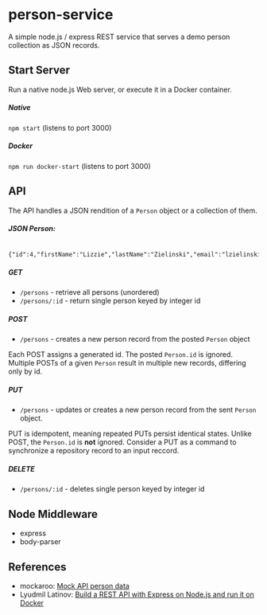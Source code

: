 # person-service

A simple node.js / express REST service that serves a demo person collection
as JSON records.

## Start Server

Run a native node.js Web server, or execute it in a Docker container.

##### Native

`npm start`  (listens to port 3000)

##### Docker

`npm run docker-start` (listens to port 3000)

## API

The API handles a JSON rendition of a `Person` object or a collection of them. 

##### JSON Person:

```$json

{"id":4,"firstName":"Lizzie","lastName":"Zielinski","email":"lzielinski3@stanford.edu"}

```

##### GET

* `/persons`  - retrieve all persons (unordered)
* `/persons/:id` - return single person keyed by integer id

##### POST

* `/persons` - creates a new person record from the posted `Person` object

Each POST assigns a generated id. The posted `Person.id` is ignored. Multiple
POSTs of a given `Person` result in multiple new records, differing only by id.

##### PUT

* `/persons` - updates or creates a new person record from the sent `Person` object.

PUT is idempotent, meaning repeated PUTs persist identical states. Unlike POST, the 
`Person.id` is **not** ignored. Consider a PUT as a command to synchronize a 
repository record to an input reccord.

##### DELETE

* `/persons/:id` - deletes single person keyed by integer id

## Node Middleware

* express 
* body-parser

## References

*  mockaroo: [Mock API person data](https://www.mockaroo.com/)
*  Lyudmil Latinov: [Build a REST API with Express on Node.js and run it on Docker](https://automationrhapsody.com/build-rest-api-express-node-js-run-docker/)

